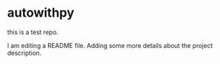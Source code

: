 # autowithpy
this is a test repo.

I am editing a README file. Adding some more details about the project description.
